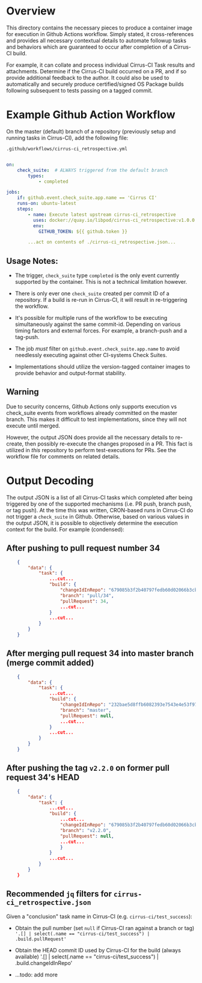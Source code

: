 # Overview

This directory contains the necessary pieces to produce a container image
for execution in Github Actions workflow.  Simply stated, it cross-references
and provides all necessary contextual details to automate followup tasks and
behaviors which are guaranteed to occur after completion of a Cirrus-CI build.

For example, it can collate and process individual Cirrus-CI Task results and
attachments.  Determine if the Cirrus-CI build occurred on a PR, and if so
provide additional feedback to the author.  It could also be used to automatically
and securely produce certified/signed OS Package builds following subsequent
to tests passing on a tagged commit.

# Example Github Action Workflow

On the master (default) branch of a repository (previously setup and running
tasks in Cirrus-CI), add the following file:

`.github/workflows/cirrus-ci_retrospective.yml`
```yaml

on:
    check_suite:  # ALWAYS triggered from the default branch
        types:
            - completed

jobs:
    if: github.event.check_suite.app.name == 'Cirrus CI'
    runs-on: ubuntu-latest
    steps:
        - name: Execute latest upstream cirrus-ci_retrospective
          uses: docker://quay.io/libpod/cirrus-ci_retrospective:v1.0.0
          env:
            GITHUB_TOKEN: ${{ github.token }}

        ...act on contents of ./cirrus-ci_retrospective.json...
```

## Usage Notes:

* The trigger, `check_suite` type `completed` is the only event currently supported
  by the container.  This is not a technical limitation however.

* There is only ever one `check_suite` created per commit ID of a repository.  If
  a build is re-run in Cirrus-CI, it will result in re-triggering the workflow.

* It's possible for multiple runs of the workflow to be executing simultaneously
  against the same commit-id.  Depending on various timing factors and external
  forces.  For example, a branch-push and a tag-push.

* The job _must_ filter on `github.event.check_suite.app.name` to avoid
  needlessly executing against other CI-systems Check Suites.

* Implementations should utilize the version-tagged container images to provide
  behavior and output-format stability.

## Warning

Due to security concerns, Github Actions only supports execution vs check_suite events
from workflows already committed on the master branch.  This makes it difficult to
test implementations, since they will not execute until merged.

However, the output JSON does provide all the necessary details to re-create, then possibly
re-execute the changes proposed in a PR.  This fact is utilized in _this_ repository to
perform test-executions for PRs.  See the workflow file for comments on related details.


# Output Decoding

The output JSON is a list of all Cirrus-CI tasks which completed after being triggered by
one of the supported mechanisms (i.e. PR push, branch push, or tag push).  At the time
this was written, CRON-based runs in Cirrus-CI do not trigger a `check_suite` in Github.
Otherwise, based on various values in the output JSON, it is possible to objectively
determine the execution context for the build.  For example (condensed):

## After pushing to pull request number 34

```json
    {
        "data": {
            "task": {
                ...cut...
                "build": {
                    "changeIdInRepo": "679085b3f2b40797fedb60d02066b3cbc592ae4e",
                    "branch": "pull/34",
                    "pullRequest": 34,
                    ...cut...
                }
                ...cut...
            }
        }
    }
```

## After merging pull request 34 into master branch (merge commit added)

```json
    {
        "data": {
            "task": {
                ...cut...
                "build": {
                    "changeIdInRepo": "232bae5d8ffb6082393e7543e4e53f978152f98a",
                    "branch": "master",
                    "pullRequest": null,
                    ...cut...
                }
                ...cut...
            }
        }
    }
```

## After pushing the tag `v2.2.0` on former pull request 34's HEAD

```json
    {
        "data": {
            "task": {
                ...cut...
                "build": {
                    ...cut...
                    "changeIdInRepo": "679085b3f2b40797fedb60d02066b3cbc592ae4e",
                    "branch": "v2.2.0",
                    "pullRequest": null,
                    ...cut...
                    }
                }
                ...cut...
            }
        }
    }
```

## Recommended `jq` filters for `cirrus-ci_retrospective.json`

Given a "conclusion" task name in Cirrus-CI (e.g. `cirrus-ci/test_success`):

* Obtain the pull number (set `null` if Cirrus-CI ran against a branch or tag)
  `'.[] | select(.name == "cirrus-ci/test_success") | .build.pullRequest'`

* Obtain the HEAD commit ID used by Cirrus-CI for the build (always available)
  '.[] | select(.name == "cirrus-ci/test_success") | .build.changeIdInRepo'

* ...todo: add more
